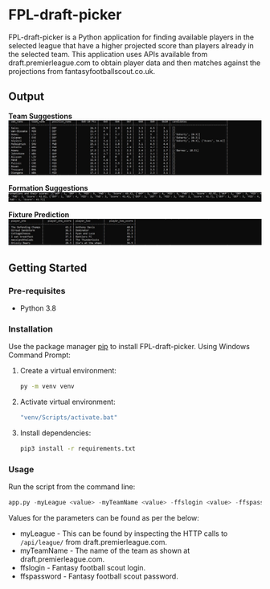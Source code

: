 # FPL-draft-picker

FPL-draft-picker is a Python application for finding available players in the selected league that have a higher 
projected score than players already in the selected team. This application uses APIs available from 
draft.premierleague.com to obtain player data and then matches against the projections from fantasyfootballscout.co.uk.

## Output

**Team Suggestions**
![figure2](res/player_suggestions.JPG)

**Formation Suggestions**
![figure3](res/formation_suggestions.JPG)

**Fixture Prediction**
![figure1](res/fixture_prediction.JPG)

## Getting Started

### Pre-requisites
* Python 3.8

### Installation
Use the package manager [pip](https://pip.pypa.io/en/stable/) to install FPL-draft-picker. Using Windows Command Prompt:

1. Create a virtual environment:
    ```bash
    py -m venv venv
    ```
2. Activate virtual environment:
    ```bash
    "venv/Scripts/activate.bat"
    ```
3. Install dependencies:
    ```bash
    pip3 install -r requirements.txt
    ```
   
### Usage
Run the script from the command line:

```python
app.py -myLeague <value> -myTeamName <value> -ffslogin <value> -ffspassword <value>
```
Values for the parameters can be found as per the below:
* myLeague - This can be found by inspecting the HTTP calls to `/api/league/` from draft.premierleague.com.
* myTeamName - The name of the team as shown at draft.premierleague.com.
* ffslogin - Fantasy football scout login.
* ffspassword - Fantasy football scout password.